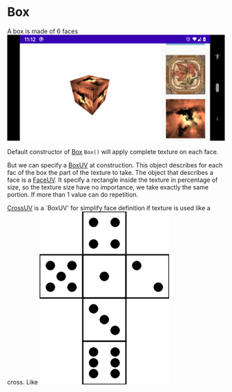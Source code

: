 # Box

A box is made of 6 faces 
![box smple](preview_box.png)

Default constructor of [Box](../../../main/java/fr/jhelp/engine/scene/geom/Box.kt) `Box()` will apply complete texture on each face.

But we can specify a [BoxUV](../../../main/java/fr/jhelp/engine/scene/geom/BoxUV.kt) at construction.
This object describes for each fac of the box the part of the texture to take. 
The object that describes a face is a [FaceUV](../../../main/java/fr/jhelp/engine/scene/geom/FaceUV.kt).
It specify a rectangle inside the texture in percentage of size, so the texture size have no importance, we take exactly the same portion.
If more than 1 value can do repetition. 

[CrossUV](../../../main/java/fr/jhelp/engine/scene/geom/CrossUV.kt) is a `BoxUV' for simplify face definition if texture is used like a cross. 
Like ![Dice texture](dice.png)

